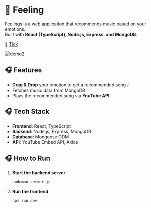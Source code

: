 # 💽 Feeling

Feelings is a web application that recommends music based on your emotions.  
Built with **React (TypeScript), Node.js, Express, and MongoDB**.

🔗 [Tick](https://tellmeyourvibe.vercel.app)

![demo2](https://github.com/user-attachments/assets/b1e283bd-2038-4122-bc77-60e6f09334c7)

## 🎧 Features

- **Drag & Drop** your emotion to get a recommended song 🎶
- Fetches music data from MongoDB
- Plays the recommended song via **YouTube API**

## 🎧 Tech Stack

- **Frontend**: React, TypeScript
- **Backend**: Node.js, Express, MongoDB
- **Database**: Mongoose ODM
- **API**: YouTube Embed API, Axios

## 🎧 How to Run

1. **Start the backend server**
   ```bash
   nodemon server.js
   ```
2. **Run the frontend**
   ```bash
   npm run dev
   ```

